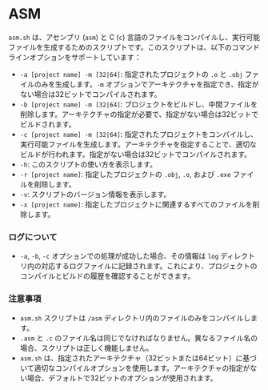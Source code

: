 # ASM

`asm.sh` は、アセンブリ (`asm`) と C (`c`) 言語のファイルをコンパイルし、実行可能ファイルを生成するためのスクリプトです。このスクリプトは、以下のコマンドラインオプションをサポートしています：

- `-a [project name] -m [32|64]`: 指定されたプロジェクトの `.o` と `.obj` ファイルのみを生成します。`-m` オプションでアーキテクチャを指定でき、指定がない場合は32ビットでコンパイルされます。
- `-b [project name] -m [32|64]`: プロジェクトをビルドし、中間ファイルを削除します。アーキテクチャの指定が必要で、指定がない場合は32ビットでビルドされます。
- `-c [project name] -m [32|64]`: 指定されたプロジェクトをコンパイルし、実行可能ファイルを生成します。アーキテクチャを指定することで、適切なビルドが行われます。指定がない場合は32ビットでコンパイルされます。
- `-h`: このスクリプトの使い方を表示します。
- `-r [project name]`: 指定したプロジェクトの `.obj`, `.o`, および `.exe` ファイルを削除します。
- `-v`: スクリプトのバージョン情報を表示します。
- `-x [project name]`: 指定したプロジェクトに関連するすべてのファイルを削除します。

### ログについて

- `-a`, `-b`, `-c` オプションでの処理が成功した場合、その情報は `log` ディレクトリ内の対応するログファイルに記録されます。これにより、プロジェクトのコンパイルとビルドの履歴を確認することができます。

### 注意事項

- `asm.sh` スクリプトは `/asm` ディレクトリ内のファイルのみをコンパイルします。
- `.asm` と `.c` のファイル名は同じでなければなりません。異なるファイル名の場合、スクリプトは正しく機能しません。
- `asm.sh` は、指定されたアーキテクチャ（32ビットまたは64ビット）に基づいて適切なコンパイルオプションを使用します。アーキテクチャの指定がない場合、デフォルトで32ビットのオプションが使用されます。
